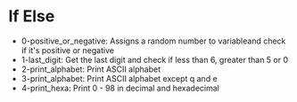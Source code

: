 # If Else

- 0-positive_or_negative: Assigns a random number to variableand check if it's positive
or negative
- 1-last_digit: Get the last digit and check if less than 6, greater than 5 or 0
- 2-print_alphabet: Print ASCII alphabet
- 3-print_alphabet: Print ASCII alphabet except q and e
- 4-print_hexa: Print 0 - 98 in decimal and hexadecimal
